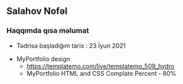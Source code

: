    
## Salahov Nofəl

### Haqqımda qısa məlumat

* Tədrisə başladığım tarix : 23 İyun 2021
-  MyPortfolio design
    - https://templatemo.com/live/templatemo_509_hydro
    - MyPortfolio HTML and CSS Complate Percent - 80%

